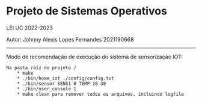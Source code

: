 # Projeto de Sistemas Operativos

LEI UC 2022-2023

Autor: Johnny Alexis Lopes Fernandes 2021190668

---

Modo de recomendação de execução do sistema de sensorização IOT:

```
Na pasta raíz do projeto /
    * make
    * ./bin/home_iot ./config/config.txt
    * ./bin/sensor SENS1 0 TEMP 10 30
    * ./bin/user_console 1
    * make clean para remover todos os arquivos, incluindo logfile
```

